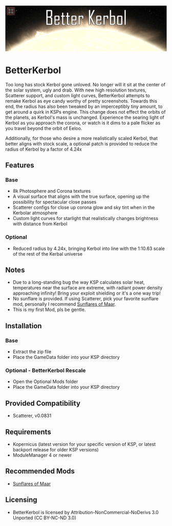 ![BetterKerbol](Banner/BetterKerbol.png)
# BetterKerbol
Too long has stock Kerbol gone unloved. No longer will it sit at the center of the solar system, ugly and drab. With new high resolution textures, Scatterer support, and custom light curves, BetterKerbol attempts to remake Kerbol as eye candy worthy of pretty screenshots.
Towards this end, the radius has also been tweaked by an imperceptibly tiny amount, to get around a quirk in KSPs engine. This change does not effect the orbits of the planets, as Kerbol's mass is unchanged. Experience the searing light of Kerbol as you approach the corona, or watch is it dims to a pale flicker as you travel beyond the orbit of Eeloo.

Additionally, for those who desire a more realistically scaled Kerbol, that better aligns with stock scale, a optional patch is provided to reduce the radius of Kerbol by a factor of 4.24x

## Features
### Base
* 8k Photosphere and Corona textures
* A visual surface that aligns with the true surface, opening up the possibility for spectacular close passes
* Scatterer configs for close up corona glow and sky tint when in the Kerbolar atmosphere
* Custom light curves for starlight that realistically changes brightness with distance from Kerbol
### Optional
* Reduced radius by 4.24x, bringing Kerbol into line with the 1:10.63 scale of the rest of the Kerbal universe

## Notes
* Due to a long-standing bug the way KSP calculates solar heat, temperatures near the surface are extreme, with radiant power density approaching infinity! Bring your exploit shielding or it's a one way trip!
* No sunflare is provided.  If using Scatterer, pick your favorite sunflare mod, personally I recommend [Sunflares of Maar](https://forum.kerbalspaceprogram.com/index.php?/topic/162775-131-poll-sunflares-of-maar-gpp-bundle-v12-jan-23-2018/).
* This is my first Mod, pls be gentle.

## Installation
### Base
* Extract the zip file
* Place the GameData folder into your KSP directory
### Optional - BetterKerbol Rescale
* Open the Optional Mods folder
* Place the GameData folder into your KSP directory

## Provided Compatibility
* Scatterer, v0.0831

## Requirements
* Kopernicus (latest version for your specific version of KSP, or latest backport release for older KSP versions)
* ModuleManager 4 or newer

## Recommended Mods
* [Sunflares of Maar](https://forum.kerbalspaceprogram.com/index.php?/topic/162775-131-poll-sunflares-of-maar-gpp-bundle-v12-jan-23-2018/)

## Licensing
* BetterKerbol is licensed by Attribution-NonCommercial-NoDerivs 3.0 Unported (CC BY-NC-ND 3.0)